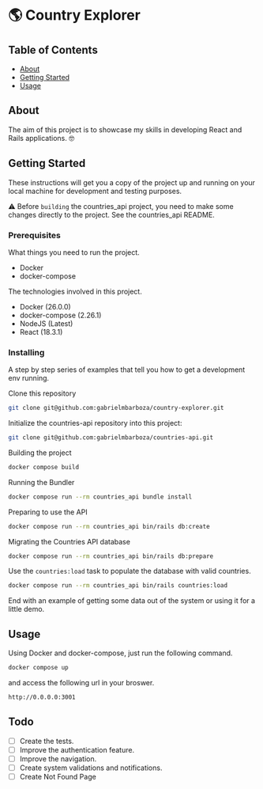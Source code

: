 # 🌎 Country Explorer

## Table of Contents

- [About](#about)
- [Getting Started](#getting_started)
- [Usage](#usage)

## About <a name = "about"></a>

The aim of this project is to showcase my skills in developing React and Rails applications. 🤓

## Getting Started <a name = "getting_started"></a>

These instructions will get you a copy of the project up and running on your local machine for development and testing purposes.

⚠️ Before `building` the countries_api project, you need to make some changes directly to the project. See the countries_api README.

### Prerequisites

What things you need to run the project.

- Docker
- docker-compose

The technologies involved in this project.

- Docker (26.0.0)
- docker-compose (2.26.1)
- NodeJS (Latest)
- React (18.3.1)

### Installing

A step by step series of examples that tell you how to get a development env running.

Clone this repository
```bash
git clone git@github.com:gabrielmbarboza/country-explorer.git
```

Initialize the countries-api repository into this project:
```bash
git clone git@github.com:gabrielmbarboza/countries-api.git
```

Building the project

```bash
docker compose build
```

Running the Bundler
```bash
docker compose run --rm countries_api bundle install
```

Preparing to use the API

```bash
docker compose run --rm countries_api bin/rails db:create
```

Migrating the Countries API database

```bash
docker compose run --rm countries_api bin/rails db:prepare
```

Use the `countries:load` task to populate the database with valid countries.
```bash
docker compose run --rm countries_api bin/rails countries:load
```

End with an example of getting some data out of the system or using it for a little demo.

## Usage <a name = "usage"></a>

Using Docker and docker-compose, just run the following command.

```bash
docker compose up
```

and access the following url in your broswer.

```bash
http://0.0.0.0:3001
```

## Todo <a name = "todo"></a>

- [ ] Create the tests.
- [ ] Improve the authentication feature.
- [ ] Improve the navigation.
- [ ] Create system validations and notifications.
- [ ] Create Not Found Page